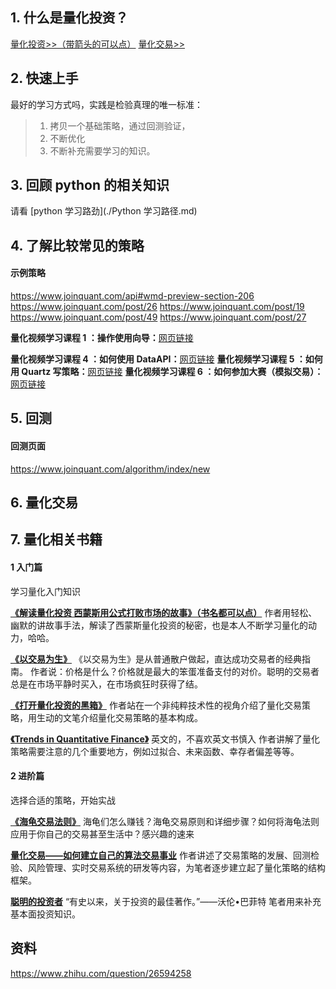## 1. 什么是量化投资？

[量化投资>>（带箭头的可以点）](http://baike.baidu.com/link?url=aHi6n5LSwR1PprDZ4K1dTFvNpe_vTzgiI61v9RUcfUZQjcxwr5OT97lcBLXSxLi4PMe0PvBEeeNsIiWgNKuHiK)
[量化交易>>](http://baike.baidu.com/view/6526264.htm)

## 2. 快速上手

最好的学习方式吗，实践是检验真理的唯一标准：
> 1. 拷贝一个基础策略，通过回测验证，
> 2. 不断优化
> 3. 不断补充需要学习的知识。

## 3. 回顾 python 的相关知识



请看 [python 学习路劲](./Python 学习路径.md)

## 4. 了解比较常见的策略

#### 示例策略

https://www.joinquant.com/api#wmd-preview-section-206
https://www.joinquant.com/post/26
https://www.joinquant.com/post/19
https://www.joinquant.com/post/49
https://www.joinquant.com/post/27

**量化视频学习课程 1 ：操作使用向导：**[网页链接](http://www.bilibili.com/video/av4219011/)

**量化视频学习课程 4 ：如何使用 DataAPI：**[网页链接](http://www.bilibili.com/video/av4220686/)
**量化视频学习课程 5 ：如何用 Quartz 写策略：**[网页链接](http://www.bilibili.com/video/av4224196/)
**量化视频学习课程 6 ：如何参加大赛（模拟交易）：**[网页链接](http://www.bilibili.com/video/av4224153/)

## 5. 回测

#### 回测页面

https://www.joinquant.com/algorithm/index/new



## 6. 量化交易

## 7. 量化相关书籍

#### **1 入门篇**

学习量化入门知识

**[《解读量化投资 西蒙斯用公式打败市场的故事》（书名都可以点）](http://read.douban.com/ebook/9954023/?dcs=subject-rec&dcm=douban&dct=10528799)**
作者用轻松、幽默的讲故事手法，解读了西蒙斯量化投资的秘密，也是本人不断学习量化的动力，哈哈。

**[《以交易为生》](http://read.douban.com/ebook/9885270/?dcs=subject-rec&dcm=douban&dct=2339892)**
《以交易为生》是从普通散户做起，直达成功交易者的经典指南。
作者说：价格是什么？价格就是最大的笨蛋准备支付的对价。聪明的交易者总是在市场平静时买入，在市场疯狂时获得了结。

**[《打开量化投资的黑箱》](http://book.douban.com/subject/10528799/)**
作者站在一个非纯粹技术性的视角介绍了量化交易策略，用生动的文笔介绍量化交易策略的基本构成。

**[《Trends in Quantitative Finance》](http://book.douban.com/subject/24884369/)**
英文的，不喜欢英文书慎入
作者讲解了量化策略需要注意的几个重要地方，例如过拟合、未来函数、幸存者偏差等等。

#### **2 进阶篇**

选择合适的策略，开始实战

**[《海龟交易法则》](http://book.douban.com/subject/2339892/)**
海龟们怎么赚钱？海龟交易原则和详细步骤？如何将海龟法则应用于你自己的交易甚至生活中？感兴趣的速来

**[量化交易——如何建立自己的算法交易事业](http://book.douban.com/subject/25878150/)**
作者讲述了交易策略的发展、回测检验、风险管理、实时交易系统的研发等内容，为笔者逐步建立起了量化策略的结构框架。

**[聪明的投资者](http://book.douban.com/subject/5243775/)**
“有史以来，关于投资的最佳著作。”——沃伦•巴菲特
笔者用来补充基本面投资知识。




## 资料

https://www.zhihu.com/question/26594258


